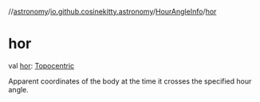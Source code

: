 //[astronomy](../../../index.md)/[io.github.cosinekitty.astronomy](../index.md)/[HourAngleInfo](index.md)/[hor](hor.md)

# hor

val [hor](hor.md): [Topocentric](../-topocentric/index.md)

Apparent coordinates of the body at the time it crosses the specified hour angle.
